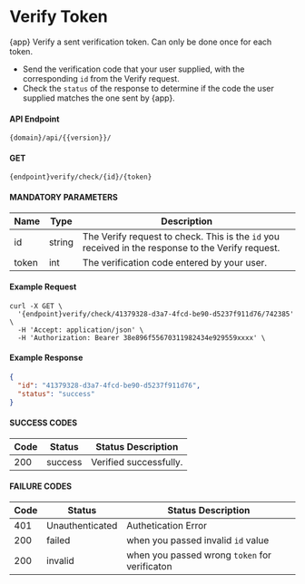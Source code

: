 # Verify Token

{app} Verify a sent verification token. Can only be done once for each token.

- Send the verification code that your user supplied, with the corresponding `id` from the Verify request.
- Check the `status` of the response to determine if the code the user supplied matches the one sent by {app}.

#### API Endpoint

```
{domain}/api/{{version}}/
```

#### GET

```
{endpoint}verify/check/{id}/{token}
```

#### MANDATORY PARAMETERS

| Name  | Type   | Description                                                                                       |
| ----- | ------ | ------------------------------------------------------------------------------------------------- |
| id    | string | The Verify request to check. This is the `id` you received in the response to the Verify request. |
| token | int    | The verification code entered by your user.                                                       |

#### Example Request

```curl
curl -X GET \
  '{endpoint}verify/check/41379328-d3a7-4fcd-be90-d5237f911d76/742385' \
  -H 'Accept: application/json' \
  -H 'Authorization: Bearer 38e896f55670311982434e929559xxxx' \
```

#### Example Response

```json
{
  "id": "41379328-d3a7-4fcd-be90-d5237f911d76",
  "status": "success"
}
```

#### SUCCESS CODES

| Code | Status  | Status Description     |
| ---- | ------- | ---------------------- |
| 200  | success | Verified successfully. |

#### FAILURE CODES

| Code | Status          | Status Description                            |
| ---- | --------------- | --------------------------------------------- |
| 401  | Unauthenticated | Authetication Error                           |
| 200  | failed          | when you passed invalid `id` value            |
| 200  | invalid         | when you passed wrong `token` for verificaton |
